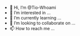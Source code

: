 - 👋 Hi, I’m @Tio-Whoami
- 👀 I’m interested in ...
- 🌱 I’m currently learning ...
- 💞️ I’m looking to collaborate on ...
- 📫 How to reach me ...

<!---
Tio-Whoami/Tio-Whoami is a ✨ special ✨ repository because its `README.md` (this file) appears on your GitHub profile.
You can click the Preview link to take a look at your changes.
--->
